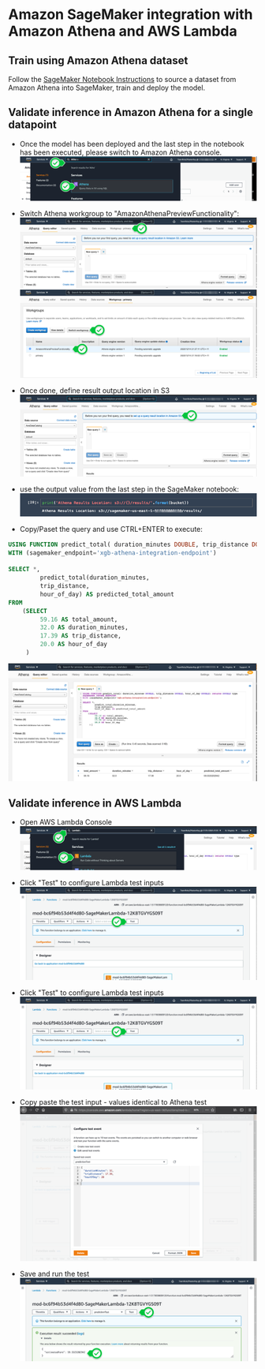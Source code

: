 # Amazon SageMaker integration with Amazon Athena and AWS Lambda

## Train using Amazon Athena dataset

Follow the [SageMaker Notebook Instructions](nyc-taxi-athena.ipynb) to source a dataset from Amazon Athena into SageMaker, train and deploy the model.

## Validate inference in Amazon Athena for a single datapoint

* Once the model has been deployed and the last step in the notebook has been executed, please switch to Amazon Athena console.
![Athena Console](images/01.png)


* Switch Athena workgroup to "AmazonAthenaPreviewFunctionality":
![Workgroup](images/02.png)
![Workgroup](images/03.png)


* Once done, define result output location in S3 
![Workgroup](images/04.png)

* use the output value from the last step in the SageMaker notebook:
![Workgroup](images/05.png)


* Copy/Paset the query and use CTRL+ENTER to execute:
```sql
USING FUNCTION predict_total( duration_minutes DOUBLE, trip_distance DOUBLE, hour_of_day DOUBLE) returns DOUBLE type SAGEMAKER_INVOKE_ENDPOINT
WITH (sagemaker_endpoint='xgb-athena-integration-endpoint')

SELECT *,
         predict_total(duration_minutes,
         trip_distance,
         hour_of_day) AS predicted_total_amount
FROM 
    (SELECT 
         59.16 AS total_amount,
         32.0 AS duration_minutes,
         17.39 AS trip_distance,
         20.0 AS hour_of_day
     ) 
```
![Athena Results](images/06.png)

## Validate inference in AWS Lambda
* Open AWS Lambda Console
![Lambda Console](images/07.png)

* Click "Test" to configure Lambda test inputs
![Lambda Console](images/08.png)

* Click "Test" to configure Lambda test inputs
![Lambda Console](images/08.png)

* Copy paste the test input - values identical to Athena test
![Lambda Console](images/09.png)

* Save and run the test
![Lambda Console](images/10.png)